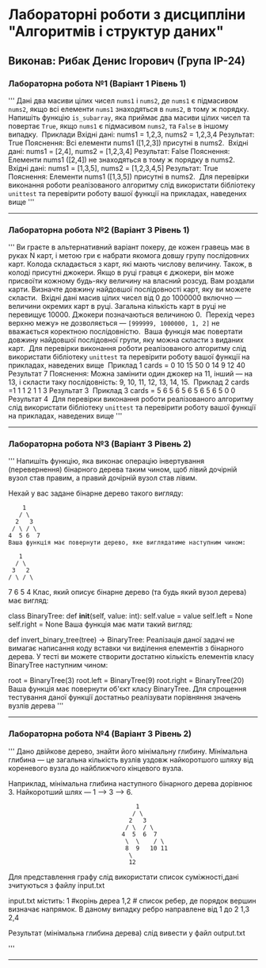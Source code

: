 # Лабораторні роботи з дисципліни "Алгоритмів і структур даних"

## Виконав: Рибак Денис Ігорович (Група ІР-24)

### Лабораторна робота №1 (Варіант 1 Рівень 1)

'''
   Дані два масиви цілих чисел `nums1` і `nums2`, де `nums1` є підмасивом `nums2`, якщо всі елементи `nums1` знаходяться в `nums2`, в тому ж порядку.
​
   Напишіть функцію `is_subarray`, яка приймає два масиви цілих чисел та повертає `True`, якщо `nums1` є підмасивом `nums2`, та `False` в іншому випадку.
​
   Приклади
   Вхідні дані: nums1 = 1,2,3, nums2 = 1,2,3,4
   Результат: True
   Пояснення: Всі елементи nums1 ([1,2,3]) присутні в nums2.
​
   Вхідні дані: nums1 = [2,4], nums2 = [1,2,3,4]
   Результат: False
   Пояснення: Елементи nums1 ([2,4]) не знаходяться в тому ж порядку в nums2.
​
   Вхідні дані: nums1 = [1,3,5], nums2 = [1,2,3,4,5]
   Результат: True
   Пояснення: Елементи nums1 ([1,3,5]) присутні в nums2.
​
   Для перевірки виконання роботи реалізованого алгоритму слід використати бібліотеку `unittest` та перевірити роботу вашої функції на прикладах, наведених вище
'''

***
### Лабораторна робота №2 (Варіант 3 Рівень 1)

''' 
    Ви граєте в альтернативний варiант покеру, де кожен гравець має в руках N карт, i
    метою гри є набрати якомога довшу групу послiдовних карт.
    Колода складається з карт, якi мають числову величину. Також, в колодi присутнi
    джокери. Якщо в руцi гравця є джокери, вiн може присвоїти кожному будь-яку
    величину на власний розсуд.
    Вам роздали карти. Визначте довжину найдовшої послiдовностi карт, яку ви можете
    скласти.
​
    Вхiднi данi
    масив цiлих чисел вiд 0 до 1000000 включно — величини окремих карт в
    руцi. Загальна кiлькiсть карт в руцi не перевищує 10000.
    Джокери позначаються величиною 0.
​
    Перехiд через верхню межу» не дозволяється — `[999999, 1000000, 1, 2]` не вважається
    коректною послiдовнiстю.
​
    Ваша функція має повертати довжину найдовшої послiдовної групи, яку можна скласти з виданих карт.
​
    Для перевірки виконання роботи реалізованого алгоритму слід використати бібліотеку `unittest` та перевірити роботу вашої функції на прикладах, наведених вище
​
    Приклад 1
    cards = 0 10 15 50 0 14 9 12 40
​
    Результат
    7
    Пояснення: Можна замiнити один джокер на 11, iнший — на 13, i скласти таку
    послiдовнiсть: 9, 10, 11, 12, 13, 14, 15.
​
    Приклад 2
    cards =1 1 1 2 1 1 3
    Результат
    3
​
    Приклад 3
    cards = 5 6 5 6 5 6 5 6 5 6 5 0 0
    Результат
    4
​
    Для перевірки виконання роботи реалізованого алгоритму слід використати бібліотеку `unittest` та перевірити роботу вашої функції на прикладах, наведених вище
'''

***
### Лабораторна робота №3 (Варіант 3 Рівень 2)

'''
    Напишіть функцію, яка виконає операцію інвертування (перевернення) бінарного дерева таким чином, щоб лівий дочірній вузол став правим, а правий дочірній вузол став лівим.

   Нехай у вас задане бінарне дерево такого вигляду:
 
        1
       / \
      2   3
     / \ / \
    4  5 6  7
    Ваша функція має повернути дерево, яке виглядатиме наступним чином:

       1
      / \
     3   2
    / \ / \
   7  6 5  4
   Клас, який описує бінарне дерево (та будь який вузол дерева) має вигляд:


   class BinaryTree:
     def __init__(self, value: int):
        self.value = value
        self.left = None
        self.right = None
    Ваша функція має мати такий вигляд:

   def invert_binary_tree(tree) -> BinaryTree:
   Реалізація даної задачі не вимагає написання коду вставки чи виділення елементів з бінарного дерева. У тесті ви можете створити достатню кількість елементів класу BinaryTree наступним чином:

   root = BinaryTree(3)
   root.left = BinaryTree(9)
   root.right = BinaryTree(20)
   Ваша функція має повернути об'єкт класу BinaryTree. Для спрощення тестування даної функції достатньо реалізувати порівняння значень вузлів дерева
'''
***

### Лабораторна робота №4 (Варіант 3 Рівень 2)

'''
   Дано двійкове дерево, знайти його мінімальну глибину. Мінімальна глибина — це загальна кількість вузлів уздовж найкоротшого шляху від кореневого вузла до найближчого кінцевого вузла.

  Наприклад, мінімальна глибина наступного бінарного дерева дорівнює 3. Найкоротший шлях — 1 —> 3 —> 6.


                                        1
                                       / \
                                      2   3
                                     / \  / \
                                    4  5  6  7
                                     \  \    / \ 
                                     8  9   10 11
                                      \ 
                                      12
  Для представлення графу слід використати список суміжності,дані зчитуються з файлу input.txt

  input.txt містить:
  1 #корінь дереа
  1,2 # список ребер, де порядок вершин визначає напрямок. В даному випадку ребро направлене від 1 до 2
  1,3
  2,4

  Результат (мінімальна глибина дерева) слід вивести у файл output.txt


'''

***